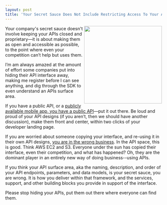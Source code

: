 ```yaml
---
layout: post
title: 'Your Secret Sauce Does Not Include Restricting Access To Your APIs'
---
```

<p><img src="https://s3.amazonaws.com/kinlane-productions/bw-icons/bw-no-slash.png" alt="" width="250" align="right" /></p>
<p>Your company's secret sauce doesn't involve keeping your APIs closed and proprietary&mdash;it is about making them as open and accessible as possible, to the point where even your competition can&rsquo;t help but uses them.</p>
<p>I&rsquo;m am always amazed at the amount of effort some companies put into hiding their API interface away, making me register before I can see anything, and dig through the SDK to even understand an APIs surface area.</p>
<p>If you have a public API, or a <a href="http://apievangelist.com/2014/10/27/if-you-have-a-publicly-available-mobile-app-you-have-a-public-api/">publicly available mobile app, you have a public API</a>&mdash;put it out there. Be loud and proud of your API designs (if you aren&rsquo;t, then we should have another discussion), make them front and center, within two clicks of your developer landing page.</p>
<p>If you are worried about someone copying your interface, and re-using it in their own API designs, <span style="text-decoration: underline;">you are in the wrong business</span>. In the API space, this is good. Think AWS EC2 and S3. Everyone under the sun has copied their interface, even their competition, and what has happened? Oh, they are the dominant player in an entirely new way of doing business--using APIs.</p>
<p>If you think your API surface area, aka the naming, description, and order of your API endpoints, parameters, and data models, is your secret sauce, you are wrong. It is how you deliver within that framework, and the services, support, and other building blocks you provide in support of the interface.</p>
<p>Please stop hiding your APIs, put them out there where everyone can find them.</p>